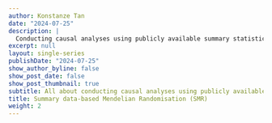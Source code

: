 ```yaml
---
author: Konstanze Tan
date: "2024-07-25"
description: |
  Conducting causal analyses using publicly available summary statistics.
excerpt: null
layout: single-series
publishDate: "2024-07-25"
show_author_byline: false
show_post_date: false
show_post_thumbnail: true
subtitle: All about conducting causal analyses using publicly available summary statistics'.
title: Summary data-based Mendelian Randomisation (SMR)
weight: 2
---
```


